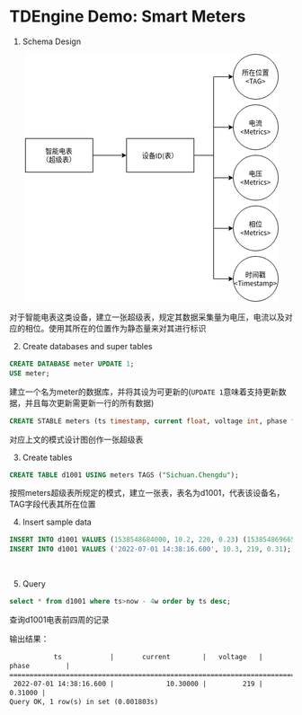 # TDEngine Demo: Smart Meters

1. Schema Design

       ![image](https://github.com/StepY1aoZz/tsdb-demo/blob/main/Untitled%20Diagram.drawio.png)

对于智能电表这类设备，建立一张超级表，规定其数据采集量为电压，电流以及对应的相位。使用其所在的位置作为静态量来对其进行标识

2. Create databases and super tables

```sql
CREATE DATABASE meter UPDATE 1;
USE meter;
```

建立一个名为meter的数据库，并将其设为可更新的(`UPDATE 1`意味着支持更新数据，并且每次更新需更新一行的所有数据)

```sql
CREATE STABLE meters (ts timestamp, current float, voltage int, phase float) TAGS (location binary(64));
```

对应上文的模式设计图创作一张超级表

3. Create tables

```sql
CREATE TABLE d1001 USING meters TAGS ("Sichuan.Chengdu");
```

按照meters超级表所规定的模式，建立一张表，表名为d1001，代表该设备名，TAG字段代表其所在位置

4. Insert sample data

```sql
INSERT INTO d1001 VALUES (1538548684000, 10.2, 220, 0.23) (1538548696650, 10.3, 218, 0.25);
INSERT INTO d1001 VALUES ('2022-07-01 14:38:16.600', 10.3, 219, 0.31);
```

    

5. Query

```sql
select * from d1001 where ts>now - 4w order by ts desc;
```

查询d1001电表前四周的记录

输出结果：

```
           ts            |       current        |   voltage   |        phase         |
======================================================================================
 2022-07-01 14:38:16.600 |             10.30000 |         219 |              0.31000 |
Query OK, 1 row(s) in set (0.001803s)

```


